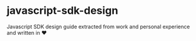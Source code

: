 # javascript-sdk-design
Javascript SDK design guide extracted from work and personal experience and written in :heart:
